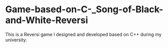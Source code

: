 # Game-based-on-C-_Song-of-Black-and-White-Reversi
This is a Reversi game I designed and developed based on C++ during my university.
